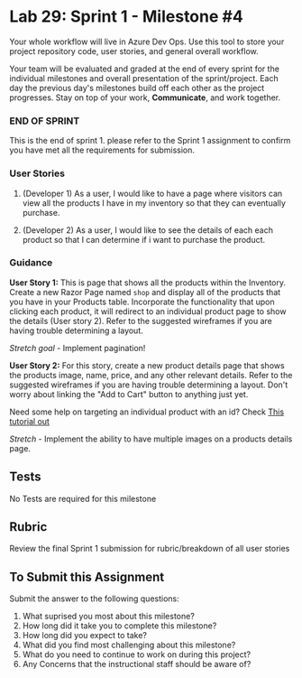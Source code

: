 # Lab 29: Sprint 1 - Milestone #4

Your whole workflow will live in Azure Dev Ops. Use this tool to store your project repository code, user stories, and general overall workflow. 

Your team will be evaluated and graded at the end of every sprint for the individual milestones and overall presentation of the sprint/project. Each day the previous day's milestones build off each other as the project progresses. Stay on top of your work, **Communicate**, and work together.

### END OF SPRINT
This is the end of sprint 1. please refer to the Sprint 1 assignment to confirm you have met all the requirements for submission. 

### User Stories

1. (Developer 1) As a user, I would like to have a page where visitors can view all the products I have in my inventory so that they can eventually purchase. 

1. (Developer 2) As a user, I would like to see the details of each each product so that I can determine if i want to purchase the product.

### Guidance

**User Story 1:** This is page that shows all the products within the Inventory. Create a new Razor Page named `shop` and display all of the products that you have in your Products table. Incorporate the functionality that upon clicking each product, it will redirect to an individual product page to show the details (User story 2). Refer to the suggested wireframes if you are having trouble determining a layout.

*Stretch goal* - Implement pagination! 

**User Story 2:** For this story, create a new product details page that shows the products image, name, price, and any other relevant details. Refer to the suggested wireframes if you are having trouble determining a layout. Don't worry about linking the "Add to Cart" button to anything just yet. 

Need some help on targeting an individual product with an id? Check [This tutorial out](https://docs.microsoft.com/en-us/aspnet/core/tutorials/razor-pages/da1?view=aspnetcore-3.1)

*Stretch* - Implement the ability to have multiple images on a products details page.


## Tests
No Tests are required for this milestone

## Rubric
Review the final Sprint 1 submission for rubric/breakdown of all user stories

## To Submit this Assignment

Submit the answer to the following questions:
1. What suprised you most about this milestone?
1. How long did it take you to complete this milestone?
1. How long did you expect to take?
1. What did you find most challenging about this milestone?
1. What do you need to continue to work on during this project?
1. Any Concerns that the instructional staff should be aware of?